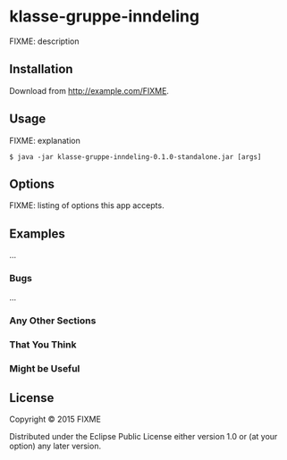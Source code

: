 # klasse-gruppe-inndeling

FIXME: description

## Installation

Download from http://example.com/FIXME.

## Usage

FIXME: explanation

    $ java -jar klasse-gruppe-inndeling-0.1.0-standalone.jar [args]

## Options

FIXME: listing of options this app accepts.

## Examples

...

### Bugs

...

### Any Other Sections
### That You Think
### Might be Useful

## License

Copyright © 2015 FIXME

Distributed under the Eclipse Public License either version 1.0 or (at
your option) any later version.
